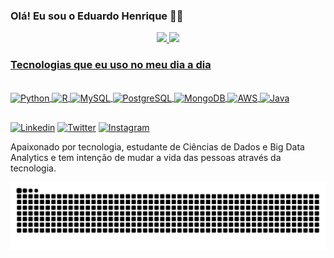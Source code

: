 
### Olá! Eu sou o Eduardo Henrique 🖐🏾

<div align="center">
  <a href="https://github.com/eduardohnsantos">
  <img height="170em" src="https://github-readme-stats.vercel.app/api?username=eduardohnsantos&show_icons=true&theme=onedark&include_all_commits=true&count_private=true"/>           <img height="170em" src="https://github-readme-stats.vercel.app/api/top-langs/?username=eduardohnsantos&layout=compact&langs_count=7&theme=onedark"/> 
</div>

### Tecnologias que eu uso no meu dia a dia
  
<div style="display: inline_block"><br/>
  <img align="center" alt="Python" heigth="40" width="50" src="https://cdn.jsdelivr.net/gh/devicons/devicon/icons/python/python-original.svg">
  <img align="center" alt="R" heigth="40" width="50" src="https://cdn.jsdelivr.net/gh/devicons/devicon/icons/r/r-original.svg">
   <img align="center" alt="MySQL" heigth="40" width="50" src="https://cdn.jsdelivr.net/gh/devicons/devicon/icons/mysql/mysql-original-wordmark.svg">
   <img align="center" alt="PostgreSQL" heigth="40" width="50" src="https://cdn.jsdelivr.net/gh/devicons/devicon/icons/postgresql/postgresql-original-wordmark.svg">
  <img align="center" alt="MongoDB" heigth="40" width="50" src="https://cdn.jsdelivr.net/gh/devicons/devicon/icons/mongodb/mongodb-original-wordmark.svg">
  <img align="center" alt="AWS" heigth="40" width="50" src="https://cdn.jsdelivr.net/gh/devicons/devicon/icons/amazonwebservices/amazonwebservices-original-wordmark.svg">
 <img align="center" alt="Java" heigth="40" width="50" src="https://cdn.jsdelivr.net/gh/devicons/devicon/icons/java/java-original-wordmark.svg">
  </div>
  
  ##
  
[![Linkedin](https://img.shields.io/badge/LinkedIn-0077B5?style=for-the-badge&logo=linkedin&logoColor=white)](https://www.linkedin.com/in/eduardo-henrique-01086232/) [![Twitter](https://img.shields.io/badge/Twitter-1DA1F2?style=for-the-badge&logo=twitter&logoColor=white)](https://twitter.com/SantosEduardohn) [![Instagram](https://img.shields.io/badge/Instagram-E4405F?style=for-the-badge&logo=instagram&logoColor=white)](https://www.instagram.com/eduardo.hnsantos/)
  
  
  Apaixonado por tecnologia, estudante de Ciências de Dados e Big Data Analytics e tem intenção de mudar a vida das pessoas através da tecnologia.
  
   
 ![Snake animation](https://github.com/eduardohnsantos/eduardohnsantos/blob/output/github-contribution-grid-snake.svg)



